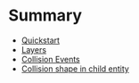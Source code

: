 # Summary

- [Quickstart](quickstart.md)
- [Layers](layers.md)
- [Collision Events](events.md)
- [Collision shape in child entity](collision_shapes_in_child_entity.md)
